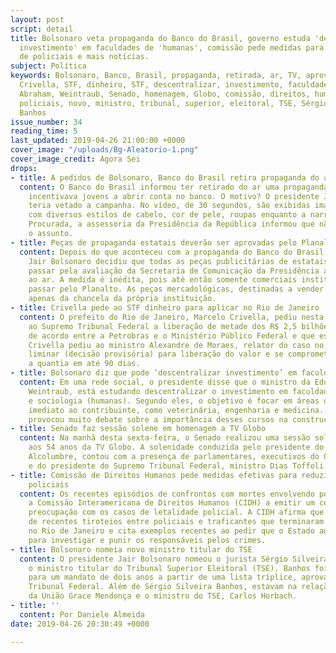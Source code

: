 ```yaml
---
layout: post
script: detail
title: Bolsonaro veta propaganda do Banco do Brasil, governo estuda 'descentralizar
  investimento' em faculdades de 'humanas', comissão pede medidas para reduzir morte
  de policiais e mais notícias.
subject: Política
keywords: Bolsonaro, Banco, Brasil, propaganda, retirada, ar, TV, aprovação, planalto,
  Crivella, STF, dinheiro, STF, descentralizar, investimento, faculdades, humanas,
  Abraham, Weintraub, Senado, homenagem, Globo, comissão, direitos, humanos, medidas,
  policiais, novo, ministro, tribunal, superior, eleitoral, TSE, Sérgio, Silveira,
  Banhos
issue_number: 34
reading_time: 5
last_updated: 2019-04-26 21:00:00 +0000
cover_image: "/uploads/Bg-Aleatorio-1.png"
cover_image_credit: Agora Sei
drops:
- title: A pedidos de Bolsonaro, Banco do Brasil retira propaganda do ar
  content: O Banco do Brasil informou ter retirado do ar uma propaganda de TV que
    incentivava jovens a abrir conta no banco. O motivo? O presidente Jair Bolsonaro
    teria vetado a campanha. No vídeo, de 30 segundos, são exibidas imagens de pessoas
    com diversos estilos de cabelo, cor de pele, roupas enquanto a narradora fala.
    Procurada, a assessoria da Presidência da República informou que não vai comentar
    o assunto.
- title: Peças de propaganda estatais deverão ser aprovadas pelo Planalto
  content: Depois do que aconteceu com a propaganda do Banco do Brasil, o governo
    Jair Bolsonaro decidiu que todas as peças publicitárias de estatais terão que
    passar pela avaliação da Secretaria de Comunicação da Presidência antes de irem
    ao ar. A medida é inédita, pois até então somente comerciais institucionais costumavam
    passar pelo Planalto. As peças mercadológicas, destinadas a vender produtos, precisavam
    apenas da chancela da própria instituição.
- title: Crivella pede ao STF dinheiro para aplicar no Rio de Janeiro
  content: O prefeito do Rio de Janeiro, Marcelo Crivella, pediu nesta quinta-feira
    ao Supremo Tribunal Federal a liberação de metade dos R$ 2,5 bilhões resultantes
    de acordo entre a Petrobras e o Ministério Público Federal e que estão bloqueados.
    Crivella pediu ao ministro Alexandre de Moraes, relator do caso no Supremo, uma
    liminar (decisão provisória) para liberação do valor e se comprometeu a devolver
    a quantia em até 90 dias.
- title: Bolsonaro diz que pode ‘descentralizar investimento’ em faculdades de ‘humanas’
  content: Em uma rede social, o presidente disse que o ministro da Educação, Abraham
    Weintraub, está estudando descentralizar o investimento em faculdades de filosofia
    e sociologia (humanas). Segundo eles, o objetivo é focar em áreas que gerem retorno
    imediato ao contribuinte, como veterinária, engenharia e medicina. A afirmação
    provocou muito debate sobre a importância desses cursos na construção da sociedade.
- title: Senado faz sessão solene em homenagem a TV Globo
  content: Na manhã desta sexta-feira, o Senado realizou uma sessão solene em homenagem
    aos 54 anos da TV Globo. A solenidade conduzida pelo presidente do Senado, Davi
    Alcolumbre, contou com a presença de parlamentares, executivos do Grupo Globo
    e do presidente do Supremo Tribunal Federal, ministro Dias Toffoli.
- title: Comissão de Direitos Humanos pede medidas efetivas para reduzir morte de
    policiais
  content: Os recentes episódios de confrontos com mortes envolvendo policiais motivaram
    a Comissão Interamericana de Direitos Humanos (CIDH) a emitir um comunicado demonstrando
    preocupação com os casos de letalidade policial. A CIDH afirma que recebeu notícias
    de recentes tiroteios entre policiais e traficantes que terminaram com mortes
    no Rio de Janeiro e cita exemplos recentes ao pedir que o Estado adote providências
    para investigar e punir os responsáveis pelos crimes.
- title: Bolsonaro nomeia novo ministro titular do TSE
  content: O presidente Jair Bolsonaro nomeou o jurista Sérgio Silveira Banhos como
    o ministro titular do Tribunal Superior Eleitoral (TSE). Banhos foi escolhido
    para um mandato de dois anos a partir de uma lista tríplice, aprovada pelo Supremo
    Tribunal Federal. Além de Sérgio Silveira Banhos, estavam na relação a ex-advogada-geral
    da União Grace Mendonça e o ministro do TSE, Carlos Horbach.
- title: ''
  content: Por Daniele Almeida
date: 2019-04-26 20:30:49 +0000

---
```

